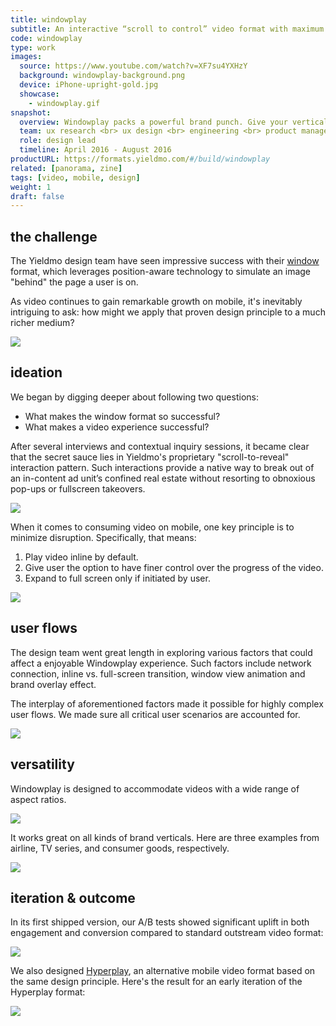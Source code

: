 ```yaml
---
title: windowplay
subtitle: An interactive “scroll to control” video format with maximum brand exposure.
code: windowplay
type: work
images:
  source: https://www.youtube.com/watch?v=XF7su4YXHzY
  background: windowplay-background.png
  device: iPhone-upright-gold.jpg
  showcase: 
    - windowplay.gif
snapshot:
  overview: Windowplay packs a powerful brand punch. Give your vertical, horizontal, or square video assets the added bonus of complementary brand imagery and CTA overlay. The surrounding brand imagery is revealed bit by bit as customers scroll the page, creating the simulation of an image "behind" the page. This eye-catching effect increases engagement with advertising campaign, making sure the brand leaves a lasting impression.
  team: ux research <br> ux design <br> engineering <br> product management <br> a/b testing
  role: design lead
  timeline: April 2016 - August 2016
productURL: https://formats.yieldmo.com/#/build/windowplay
related: [panorama, zine]
tags: [video, mobile, design]
weight: 1
draft: false
---
```


## the challenge

The Yieldmo design team have seen impressive success with their [window](https://formats.yieldmo.com/#/demo/window) format, which leverages position-aware technology to simulate an image "behind" the page a user is on. 

As video continues to gain remarkable growth on mobile, it's inevitably intriguing to ask: how might we apply that proven design principle to a much richer medium?

<div><img src="/work/windowplay/windowplay-components.gif"></div>

## ideation

We began by digging deeper about following two questions: 

* What makes the window format so successful? 
* What makes a video experience successful?

After several interviews and contextual inquiry sessions, it became clear that the secret sauce lies in Yieldmo's proprietary "scroll-to-reveal" interaction pattern. Such interactions provide a native way to break out of an in-content ad unit’s confined real estate without resorting to obnoxious pop-ups or fullscreen takeovers.

<div><img src="/work/windowplay/x-ray-sequence.png"></div>

When it comes to consuming video on mobile, one key principle is to minimize disruption. Specifically, that means:

1. Play video inline by default. 
2. Give user the option to have finer control over the progress of the video.
3. Expand to full screen only if initiated by user.

<div><img src="/work/windowplay/mobile-video-ux.png"></div>

## user flows

The design team went great length in exploring various factors that could affect a enjoyable Windowplay experience. Such factors include network connection, inline vs. full-screen transition, window view animation and brand overlay effect. 

The interplay of aforementioned factors made it possible for highly complex user flows. We made sure all critical user scenarios are accounted for.

<div><img src="/work/windowplay/user-flows.png"></div>

## versatility

Windowplay is designed to accommodate videos with a wide range of aspect ratios. 

<div><img src="/work/windowplay/anatomy.jpg"></div>

It works great on all kinds of brand verticals. Here are three examples from airline, TV series, and consumer goods, respectively.

<div><img src="/work/windowplay/brands.png"></div>

## iteration & outcome

In its first shipped version, our A/B tests showed significant uplift in both engagement and conversion compared to standard outstream video format:

<div><img src="/work/windowplay/windowplay-outcome.png"></div>

We also designed [Hyperplay](https://formats.yieldmo.com/#/demo/hyperplay), an alternative mobile video format based on the same design principle. Here's the result for an early iteration of the Hyperplay format:

<div><img src="/work/windowplay/hyperplay-outcome.png"></div>